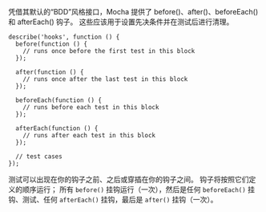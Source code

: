 凭借其默认的“BDD”风格接口，Mocha 提供了 before()、after()、beforeEach() 和 afterEach() 钩子。 这些应该用于设置先决条件并在测试后进行清理。

```
describe('hooks', function () {
  before(function () {
    // runs once before the first test in this block
  });

  after(function () {
    // runs once after the last test in this block
  });

  beforeEach(function () {
    // runs before each test in this block
  });

  afterEach(function () {
    // runs after each test in this block
  });

  // test cases
});
```
测试可以出现在你的钩子之前、之后或穿插在你的钩子之间。 钩子将按照它们定义的顺序运行； 所有 `before()` 挂钩运行（一次），然后是任何 `beforeEach()` 挂钩、测试、任何 `afterEach()` 挂钩，最后是 `after()` 挂钩（一次）。

